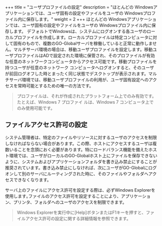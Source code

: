 +++
title = "ユーザプロファイルの設定"
description = "ほとんどの Windowsアプリケーションでは、ユーザ固有の設定やファイルをユーザの Windowsプロファイル内に保存します。"
weight = 2
+++
ほとんどの Windowsアプリケーションでは、ユーザ固有の設定やファイルをユーザの Windowsプロファイル内に保存します。 デフォルトでWindowsは、システムにログオンする各ユーザのローカルプロファイルを作成します。ローカルプロファイルは特定コンピュータに対して固有のもので、複数のGO-Globalサーバを稼働していると正常に動作しません。マルチサーバ環境の場合は、移動ユーザプロファイルを設定します。移動ユーザプロファイルはADで設定された環境に保管され、そのプロファイルが有効な任意のネットワークコンピュータからアクセス可能です。移動プロファイルを持つユーザが任意のネットワーク コンピュータへログオンすると、そのユーザが前回ログオフした時とまったく同じ状態でデスクトップが表示されます。マルチサーバ環境では、移動ユーザプロファイルの利用が、ユーザ固有設定へのアクセスを常時可能とするための唯一の方法です。

>プロファイルは、それが作成されたプラットフォーム上でのみ有効です。たとえば、Windows 7 プロファイ ルは、Windows 7 コンピュータ上でのみ使用可能です。

## ファイルアクセス許可の設定

システム管理者は、特定のファイルやリソースに対するユーザのアクセスを制限しなければならない場合があります。この際、ホストにアクセスするユーザは複数いることを念頭におく必要があります。特にロードバランス機能を備えたホスト環境では、ユーザがローカルのGO-Globalホスト上にファイルを保存できないように、システムおよびアプリケーションフォルダを書き込み禁止にすることが推奨されています。書き込み禁止にしなければ、次にユーザがGO-Globalにログオンして別のサーバにルーティングされた時に、そのファイルやフォルダへアクセスできなくなります。

サーバ上のファイルにアクセス許可を設定する際は、必ずWindows Explorerを使用します｡ファイルのアクセス許可を設定することにより、アプリケーション、プリンタ、フォルダへのユーザのアクセスを制限できます。

>Windows Explorerを実行中に[Help]ボタンまたはF1キーを押すと、ファイルアクセス許可の設定に関する詳細情報を参照できます。
